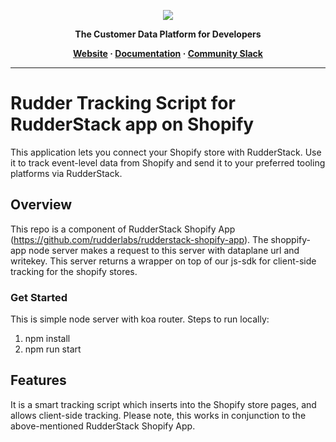 <p align="center">
  <a href="https://rudderstack.com/">
    <img src="https://user-images.githubusercontent.com/59817155/121357083-1c571300-c94f-11eb-8cc7-ce6df13855c9.png">
  </a>
</p>

<p align="center"><b>The Customer Data Platform for Developers</b></p>

<p align="center">
  <b>
    <a href="https://rudderstack.com">Website</a>
    ·
    <a href="">Documentation</a>
    ·
    <a href="https://rudderstack.com/join-rudderstack-slack-community">Community Slack</a>
  </b>
</p>

---

# Rudder Tracking Script for RudderStack app on Shopify

This application lets you connect your Shopify store with RudderStack. Use it to track event-level data from Shopify and send it to your preferred tooling platforms via RudderStack. 

## Overview
This repo is a component of RudderStack Shopify App (https://github.com/rudderlabs/rudderstack-shopify-app). The shoppify-app node server makes a request to this server with dataplane url and writekey. This server returns a wrapper on top of our js-sdk for client-side tracking for the shopify stores.

### Get Started
This is simple node server with koa router. Steps to run locally:
1. npm install
2. npm run start

## Features
It is a smart tracking script which inserts into the Shopify store pages, and allows client-side tracking. Please note, this works in conjunction to the above-mentioned RudderStack Shopify App.


<!-- ## Getting started
### Pre-requisites
1. shopify-cli installed in local <br>
2. Login to shopify account using `shopify login` <br>

To run the app locally, following are the steps:<br>
1. npm install <br>
2. Add .env with the `DB` credentials, `SHOPIFY_API_SECRET`, `SHOPIFY_API_KEY`, `BUGSNAG_KEY` and set `MODE=local`
3. shopify app serve<br> -->

<!-- ## Contribute -->

<!-- We would love to see you contribute to RudderStack Shopify app. Get more information on how to contribute [**here**](CONTRIBUTING.md). -->

<!-- ## License -->

<!-- The RudderStack Shopify app is released under the [**MIT License**](https://opensource.org/licenses/MIT). -->
